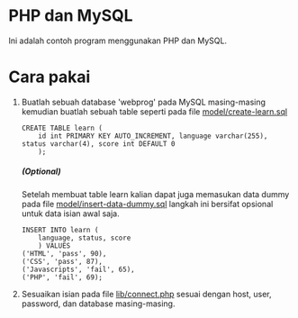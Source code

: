 # PHP dan MySQL

Ini adalah contoh program menggunakan PHP dan MySQL.

# Cara pakai

1. Buatlah sebuah database 'webprog' pada MySQL masing-masing kemudian buatlah sebuah table seperti pada file [model/create-learn.sql](model/create-learn.sql)

    ```
    CREATE TABLE learn (
        id int PRIMARY KEY AUTO_INCREMENT, language varchar(255), status varchar(4), score int DEFAULT 0
        );
    ```

    ##### (Optional)

    Setelah membuat table learn kalian dapat juga memasukan data dummy pada file [model/insert-data-dummy.sql](model/insert-data-dummy.sql) langkah ini bersifat opsional untuk data isian awal saja.

    ```
    INSERT INTO learn (
        language, status, score
        ) VALUES
    ('HTML', 'pass', 90),
    ('CSS', 'pass', 87),
    ('Javascripts', 'fail', 65),
    ('PHP', 'fail', 69);
    ```

2. Sesuaikan isian pada file [lib/connect.php](lib/connect.php) sesuai dengan host, user, password, dan database masing-masing.
